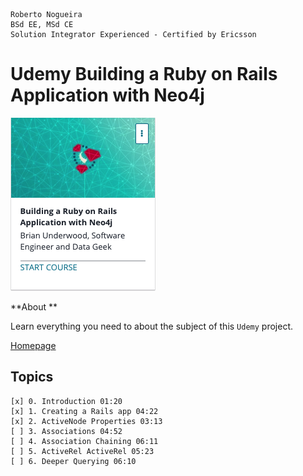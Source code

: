 ```
Roberto Nogueira  
BSd EE, MSd CE
Solution Integrator Experienced - Certified by Ericsson
```
# Udemy Building a Ruby on Rails Application with Neo4j

![udemy image](images/udemy.png)

**About **

Learn everything you need to about the subject of this `Udemy` project.

[Homepage](https://www.udemy.com/course/building-a-ruby-on-rails-application-with-neo4j/)

## Topics
```
[x] 0. Introduction 01:20
[x] 1. Creating a Rails app 04:22
[x] 2. ActiveNode Properties 03:13
[ ] 3. Associations 04:52
[ ] 4. Association Chaining 06:11
[ ] 5. ActiveRel ActiveRel 05:23
[ ] 6. Deeper Querying 06:10
```
